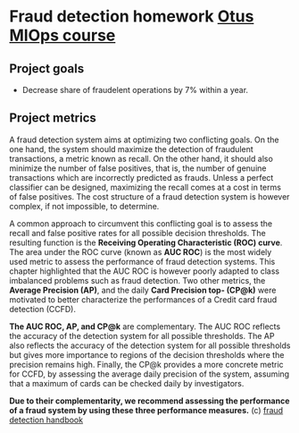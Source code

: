 # Fraud detection homework [Otus MlOps course]([https://otus.ru/learning/183712/](https://otus.ru/lessons/ml-bigdata/))
## Project goals
* Decrease share of fraudelent operations by 7% within a year.

## Project metrics
A fraud detection system aims at optimizing two conflicting goals. On the one hand, the system should maximize the detection of fraudulent transactions, a metric known as recall. On the other hand, it should also minimize the number of false positives, that is, the number of genuine transactions which are incorrectly predicted as frauds. Unless a perfect classifier can be designed, maximizing the recall comes at a cost in terms of false positives. The cost structure of a fraud detection system is however complex, if not impossible, to determine.

A common approach to circumvent this conflicting goal is to assess the recall and false positive rates for all possible decision thresholds. The resulting function is the **Receiving Operating Characteristic (ROC) curve**. The area under the ROC curve (known as **AUC ROC**) is the most widely used metric to assess the performance of fraud detection systems. This chapter highlighted that the AUC ROC is however poorly adapted to class imbalanced problems such as fraud detection. Two other metrics, the **Average Precision (AP)**, and the daily **Card Precision top- (CP@k)** were motivated to better characterize the performances of a Credit card fraud detection (CCFD).

**The AUC ROC, AP, and CP@k** are complementary. The AUC ROC reflects the accuracy of the detection system for all possible thresholds. The AP also reflects the accuracy of the detection system for all possible thresholds but gives more importance to regions of the decision thresholds where the precision remains high. Finally, the CP@k provides a more concrete metric for CCFD, by assessing the average daily precision of the system, assuming that a maximum of  cards can be checked daily by investigators.

**Due to their complementarity, we recommend assessing the performance of a fraud system by using these three performance measures.** (c) [fraud detection handbook](https://fraud-detection-handbook.github.io/fraud-detection-handbook/Chapter_4_PerformanceMetrics/Summary.html)
